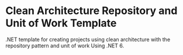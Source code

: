 # Clean Architecture Repository and Unit of Work Template
.NET template for creating projects using clean architecture with the repository pattern and unit of work Using .NET 6.
